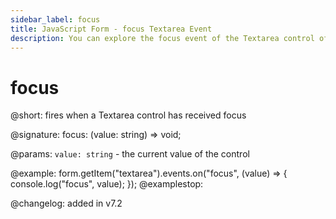 ```yaml
---
sidebar_label: focus
title: JavaScript Form - focus Textarea Event 
description: You can explore the focus event of the Textarea control of Form in the documentation of the DHTMLX JavaScript UI library. Browse developer guides and API reference, try out code examples and live demos, and download a free 30-day evaluation version of DHTMLX Suite 7.
---
```


# focus

@short: fires when a Textarea control has received focus

@signature: focus: (value: string) => void;

@params:
`value: string` - the current value of the control

@example:
form.getItem("textarea").events.on("focus", (value) => {
    console.log("focus", value);
});
@examplestop:

@changelog: added in v7.2

